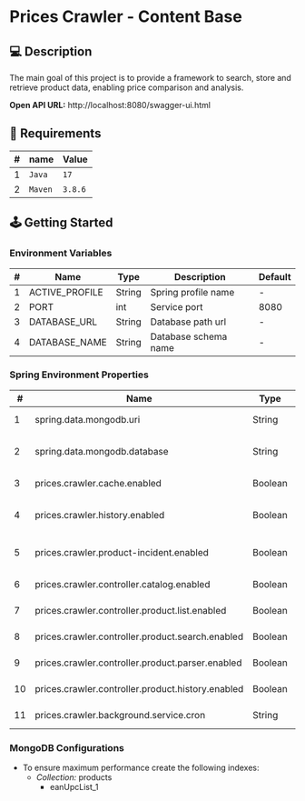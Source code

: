 # Prices Crawler - Content Base

## 💻 Description

The main goal of this project is to provide a framework to search, store and retrieve product data, enabling price
comparison and analysis.

**Open API URL:** http://localhost:8080/swagger-ui.html

## 📁 Requirements

| #   | name    | Value   |
|-----|---------|---------|
| 1   | `Java`  | `17`    |
| 2   | `Maven` | `3.8.6` |

## 🕹️ Getting Started

### Environment Variables

| #   | Name           | Type   | Description          | Default |
|-----|----------------|--------|----------------------|---------|
| 1   | ACTIVE_PROFILE | String | Spring profile name  | -       |
| 2   | PORT           | int    | Service port         | 8080    |
| 3   | DATABASE_URL   | String | Database path url    | -       |
| 4   | DATABASE_NAME  | String | Database schema name | -       |

### Spring Environment Properties

| #   | Name                                              | Type    | Description            | Default     |
|-----|---------------------------------------------------|---------|------------------------|-------------|
| 1   | spring.data.mongodb.uri                           | String  | Mongodb URI            | -           |
| 2   | spring.data.mongodb.database                      | String  | Mongodb database name  | -           |
| 3   | prices.crawler.cache.enabled                      | Boolean | Cache service          | true        |
| 4   | prices.crawler.history.enabled                    | Boolean | Prices history service | true        |
| 5   | prices.crawler.product-incident.enabled           | Boolean | Product incident check | true        |
| 6   | prices.crawler.controller.catalog.enabled         | Boolean | Catalog controller     | false       |
| 7   | prices.crawler.controller.product.list.enabled    | Boolean | Product controller     | false       |
| 8   | prices.crawler.controller.product.search.enabled  | Boolean | Product controller     | false       |
| 9   | prices.crawler.controller.product.parser.enabled  | Boolean | Product controller     | false       |
| 10  | prices.crawler.controller.product.history.enabled | Boolean | Product controller     | false       |
| 11  | prices.crawler.background.service.cron            | String  | Cron String            | 0 0 0 * * * |

### MongoDB Configurations

- To ensure maximum performance create the following indexes:
    - _Collection:_ products
        - eanUpcList_1
